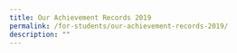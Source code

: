 ```yaml
---
title: Our Achievement Records 2019
permalink: /for-students/our-achievement-records-2019/
description: ""
---
```

